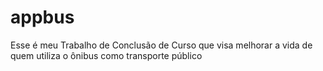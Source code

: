# appbus

Esse é meu Trabalho de Conclusão de Curso que visa melhorar a vida de quem utiliza o ônibus como transporte público

